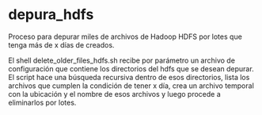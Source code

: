 # depura_hdfs
Proceso para depurar miles de archivos de Hadoop HDFS por lotes que tenga más de x días de creados. 

El shell delete_older_files_hdfs.sh recibe por parámetro un archivo de configuración que contiene los directorios del hdfs que se desean depurar. El script hace una búsqueda recursiva dentro de esos directorios, lista los archivos que cumplen la condición de tener x día, crea un archivo temporal con la ubicación y el nombre de esos archivos y luego procede a eliminarlos por lotes.
